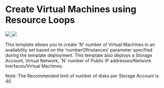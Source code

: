 # Create Virtual Machines using Resource Loops

<a href="https://raw.githubusercontent.com/devchop/azure-quickstart-templates/master/201-vm-copy-index-loops/azuredeploy.json" target="_blank">
    <img src="http://azuredeploy.net/deploybutton.png"/>
</a>
<a href="http://armviz.io/#/?load=https://raw.githubusercontent.com/devchop/azure-quickstart-templates/master/201-vm-copy-index-loops/azuredeploy.json" target="_blank">
    <img src="http://armviz.io/visualizebutton.png"/>
</a>

This template allows you to create 'N' number of Virtual Machines in an availability set based on the 'numberOfInstances' parameter specified during the template deployment. This template also deploys a Storage Account, Virtual Network, 'N' number of Public IP addresses/Network Inerfaces/Virtual Machines.

Note: The Recommended limit of number of disks per Storage Account is 40.
